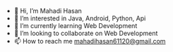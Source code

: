 - 👋 Hi, I’m Mahadi Hasan
- 👀 I’m interested in Java, Android, Python, Api
- 🌱 I’m currently learning Web Development
- 💞️ I’m looking to collaborate on Web Development
- 📫 How to reach me mahadihasan61120@gmail.com

<!---
dynamic-variable/dynamic-variable is a ✨ special ✨ repository because its `README.md` (this file) appears on your GitHub profile.
You can click the Preview link to take a look at your changes.
--->
